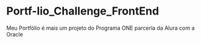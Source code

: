 # Portf-lio_Challenge_FrontEnd
Meu Portfólio é mais um projeto do Programa ONE parceria da Alura com a Oracle
